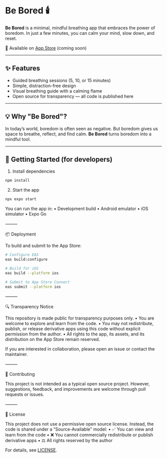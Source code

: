 # Be Bored 🕯️

**Be Bored** is a minimal, mindful breathing app that embraces the power of boredom.
In just a few minutes, you can calm your mind, slow down, and reset.

📱 Available on [App Store](#) (coming soon)

---

## ✨ Features
- Guided breathing sessions (5, 10, or 15 minutes)
- Simple, distraction-free design
- Visual breathing guide with a calming flame
- Open source for transparency — all code is published here

---

## 💡 Why "Be Bored"?
In today’s world, boredom is often seen as negative.
But boredom gives us space to breathe, reflect, and find calm.
**Be Bored** turns boredom into a mindful tool.

---

## 🚀 Getting Started (for developers)

1. Install dependencies
```bash
npm install
```

2. Start the app
```bash
npx expo start
```

You can run the app in:
	•	Development build
	•	Android emulator
	•	iOS simulator
	•	Expo Go

⸻

📦 Deployment

To build and submit to the App Store:
```bash
# Configure EAS
eas build:configure

# Build for iOS
eas build --platform ios

# Submit to App Store Connect
eas submit --platform ios
```

⸻

🔍 Transparency Notice

This repository is made public for transparency purposes only.
	•	You are welcome to explore and learn from the code.
	•	You may not redistribute, publish, or release derivative apps using this code without explicit permission from the author.
	•	All rights to the app, its assets, and its distribution on the App Store remain reserved.

If you are interested in collaboration, please open an issue or contact the maintainer.

⸻

🤝 Contributing

This project is not intended as a typical open source project.
However, suggestions, feedback, and improvements are welcome through pull requests or issues.

⸻

📜 License

This project does not use a permissive open source license.
Instead, the code is shared under a “Source-Available” model:
	•	✅ You can view and learn from the code
	•	❌ You cannot commercially redistribute or publish derivative apps
	•	⚖️ All rights reserved by the author

For details, see [LICENSE](/LICENSE.md).
